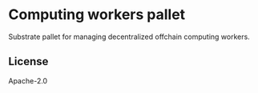 Computing workers pallet
====

Substrate pallet for managing decentralized offchain computing workers.

## License

Apache-2.0
